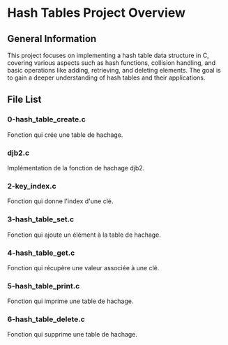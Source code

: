 # Hash Tables Project Overview

## General Information

This project focuses on implementing a hash table data structure in C, covering various aspects such as hash functions, collision handling, and basic operations like adding, retrieving, and deleting elements. The goal is to gain a deeper understanding of hash tables and their applications.

## File List

### 0-hash_table_create.c
Fonction qui crée une table de hachage.
### djb2.c
Implémentation de la fonction de hachage djb2.
### 2-key_index.c
Fonction qui donne l'index d'une clé.
### 3-hash_table_set.c
Fonction qui ajoute un élément à la table de hachage.
### 4-hash_table_get.c
Fonction qui récupère une valeur associée à une clé.
### 5-hash_table_print.c
Fonction qui imprime une table de hachage.
### 6-hash_table_delete.c
Fonction qui supprime une table de hachage.
